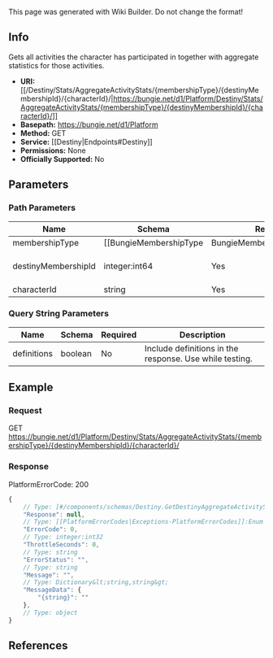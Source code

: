 <span class="wiki-builder">This page was generated with Wiki Builder. Do not change the format!</span>

## Info
Gets all activities the character has participated in together with aggregate statistics for those activities.

* **URI:** [[/Destiny/Stats/AggregateActivityStats/{membershipType}/{destinyMembershipId}/{characterId}/|https://bungie.net/d1/Platform/Destiny/Stats/AggregateActivityStats/{membershipType}/{destinyMembershipId}/{characterId}/]]
* **Basepath:** https://bungie.net/d1/Platform
* **Method:** GET
* **Service:** [[Destiny|Endpoints#Destiny]]
* **Permissions:** None
* **Officially Supported:** No

## Parameters
### Path Parameters
Name | Schema | Required | Description
---- | ------ | -------- | -----------
membershipType | [[BungieMembershipType|BungieMembershipType]]:Enum | Yes | The type of account for which info will be extracted.
destinyMembershipId | integer:int64 | Yes | Destiny membership ID.
characterId | string | Yes | 

### Query String Parameters
Name | Schema | Required | Description
---- | ------ | -------- | -----------
definitions | boolean | No | Include definitions in the response. Use while testing.

## Example
### Request
GET https://bungie.net/d1/Platform/Destiny/Stats/AggregateActivityStats/{membershipType}/{destinyMembershipId}/{characterId}/

### Response
PlatformErrorCode: 200
```javascript
{
    // Type: [#/components/schemas/Destiny.GetDestinyAggregateActivityStats]
    "Response": null,
    // Type: [[PlatformErrorCodes|Exceptions-PlatformErrorCodes]]:Enum
    "ErrorCode": 0,
    // Type: integer:int32
    "ThrottleSeconds": 0,
    // Type: string
    "ErrorStatus": "",
    // Type: string
    "Message": "",
    // Type: Dictionary&lt;string,string&gt;
    "MessageData": {
        "{string}": ""
    },
    // Type: object
}

```

## References
